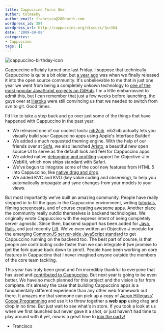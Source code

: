 ```yaml
---
title: Cappuccino Turns One
author: tolmasky
author_email: francisco@280north.com
wordpress_id: 384
wordpress_url: http://cappuccino.org/discuss/?p=384
date: '2009-09-08'
categories:
- Cappuccino
tags: []
---
```



![cappuccino-birthday-icon](http://cappuccino.org/discuss/wp-content/uploads/2009/09/cappuccino-birthday-icon.png)

Cappuccino officialy turned one last Friday. I suppose that technically Cappuccino is quite a bit older, but [a year ago](http://cappuccino.org/discuss/2008/09/04/announcing-cappuccino/) was when we finally released it into the open source community. It's unbelievable to me that in just one year we went from being a completely unkown technology to [one of the most popular JavaScript projects on GitHub](http://github.com/languages/JavaScript). I'm a little embarrassed to admit this, but I can remember that just a few weeks before launching, the guys over at [Heroku](http://heroku.com/) were still convincing us that we needed to switch from svn to git. Good times.

I'd like to take a step back and go over just some of the things that have happened with Cappuccino in the past year:   

* We released one of our coolest tools: [nib2cib](http://wiki.github.com/280north/cappuccino/nib2cib). nib2cib actually lets you visually build your Cappuccino apps using Apple's Interface Builder!
* We added a much requested theming engine. With the help of our friends over at [Sofa](http://www.madebysofa.com/), we also launched [Aristo](http://github.com/280north/aristo/tree/master), a beautiful new open source UI to serve as the default look and feel for Cappuccino apps.
* We added native [debugging and profiling](http://www.alertdebugging.com/2009/04/29/building-a-better-javascript-profiler-with-webkit/) support for Objective-J in WebKit, which now ships standard with Safari.
* We've begun to integrate some of the cool new features from HTML 5 into Cappuccino, like [native drag and drop](http://www.alertdebugging.com/2009/08/16/on-html-5-drag-and-drop/).
* We added KVC and KVO (key value coding and observing), to help you automatically propagate and sync changes from your models to your views.

 But most importantly we've built an amazing community. People have really stepped in to fill the gaps in the Cappuccino environment, writing [tutorials](http://wiki.github.com/280north/cappuccino/cappuccino-tutorials), [filming screencasts](http://cappuccinocasts.com/), and of course [creating awesome apps](http://almost.at). Another place the community really outdid themselves is backend technologies. We originally wrote Cappuccino with the express intent of being completely server agnostic. Since then, backend support has been added for [Java](http://ajaxian.com/archives/cp2javaws-gwt-like-cappuccino-to-java-remote-services-bridge), [Rails](http://cappuccinocasts.com/2009/05/11/8-cappuccino-and-ruby-on-rails-the-weblog-application-part-1/), and just recently [Lift](http://github.com/dpp/Frothy/tree/master). We've even written an Objective-J module for the emerging [CommonJS server-side JavaScript standard](https://wiki.mozilla.org/ServerJS) to get Cappuccino running on the backend too. The best part of course, is that people are contributing code faster than we can integrate it (we promise to get the fork queue back down to zero!). People have been working on core features in Cappuccino that I never imagined anyone outside the members of the core team tackling.

This year has truly been great and I'm incredibly thankful to everyone that has used and [contributed to Cappuccino](http://contributors.cappuccino.org/). But next year is going to be even better. We have so much planned for this project and the vision is far from complete. It's already the case that building Cappuccino apps is a fundamentally different experience than any other web framework out there. It amazes me that someone can pick up a copy of [Aaron Hillegass' Cocoa Programming](http://www.amazon.com/Cocoa-Programming-Mac-OS-3rd/dp/0321503619/ref=sr_1_1?ie=UTF8&s=books&qid=1252397201&sr=1-1) and use it to throw together a **web app** using drag and drop in no time. But just wait to see what's in store. If you took a look at us when we first launched but never gave it a shot, or just haven't had time to play around with it yet, now is a great time to [join the party!](http://cappuccino.org/download)

- Francisco



